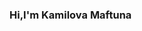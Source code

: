 ### Hi,I'm Kamilova Maftuna <img src="https://media0.giphy.com/media/v1.Y2lkPTc5MGI3NjExZG5iMncxMnU3M2pvOWI3ZXV5d2h5OHVoZDE0NWdoYncxYWxmMTh3ZCZlcD12MV9pbnRlcm5hbF9naWZfYnlfaWQmY3Q9cw/gM5qFksULw54NMWyry/giphy.gif" alt="">
